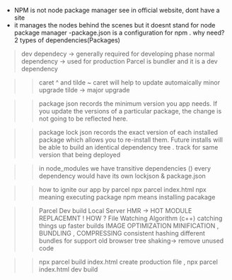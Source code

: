 - NPM is not node package manager see in official website, dont have a site
- it manages the nodes behind the scenes but it doesnt stand for node package manager
-package.json is a configuration for npm . 
why need?
2 types of dependencies(Packages)
>dev dependecy -> generally required for developing phase
> normal dependency -> used for production
Parcel is bundler and it is a dev dependency

>> caret ^ and tilde ~
caret will help to update automaically minor upgrade
tilde ->  major upgrade

>>package json
records the minimum version you app needs. If you update the versions of a particular package, the change is not going to be reflected here.

>> package lock json
records the exact version of each installed package which allows you to re-install them. Future installs will be able to build an identical dependency tree . track for same version that being deployed

>> in node_modules we have transitive dependencies ()
>> every dependency would have its own lockjson & package.json

>> how to ignite our app by parcel
npx parcel index.html 
npx meaning executing package
npm means installing pacakage

>>Parcel
Dev build
Local Server
HMR -> HOT MODULE REPLACEMNT ! HOW ? File Watching Algorithm (c++)
catching things up faster builds
IMAGE OPTIMIZATION MINIFICATION , BUNDLING , COMPRESSING
consistent hashing
different bundles for support old browser
tree shaking-> remove unused code

>> npx parcel build index.html
create production file , 
>> npx parcel index.html
dev build 


